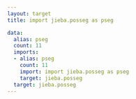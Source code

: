 ```yaml
---
layout: target
title: import jieba.posseg as pseg

data:
  alias: pseg
  count: 11
  imports:
  - alias: pseg
    count: 11
    import: import jieba.posseg as pseg
    target: jieba.posseg
  target: jieba.posseg
---
```

